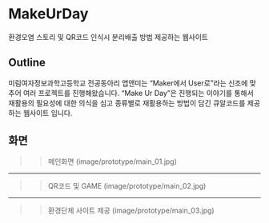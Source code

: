 # MakeUrDay
환경오염 스토리 및 QR코드 인식시 분리배출 방법 제공하는 웹사이트

## Outline
미림여자정보과학고등학교 전공동아리 앱앤미는 “Maker에서 User로”라는 신조에 맞추어 여러 프로젝트를 진행해왔습니다. “Make Ur Day”은 진행되는 이야기를 통해서 재활용의 필요성에 대한 의식을 심고 종류별로 재활용하는 방법이 담긴 큐알코드를 제공하는 웹사이트 입니다.

## 화면
>> 메인화면
(image/prototype/main_01.jpg)

--------------------------------

>> QR코드 및 GAME
(image/prototype/main_02.jpg)

--------------------------------

>> 환경단체 사이트 제공
(image/prototype/main_03.jpg)